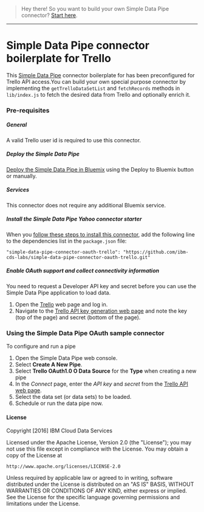 > Hey there! So you want to build your own Simple Data Pipe connector? [Start here](https://github.com/ibm-cds-labs/simple-data-pipe-connector-template/wiki/How-to-build-a-Simple-Data-Pipe-connector-using-this-template).

***


# Simple Data Pipe connector boilerplate for Trello

This [Simple Data Pipe](https://developer.ibm.com/clouddataservices/simple-data-pipe/) connector boilerplate for <a href="http://trello.com"></a> has been preconfigured for Trello API access.You can build your own special purpose connector by implementing the `getTrelloDataSetList` and `fetchRecords` methods in `lib/index.js` to fetch the desired data from Trello and optionally enrich it.

### Pre-requisites

##### General 
 A valid Trello user id is required to use this connector.

##### Deploy the Simple Data Pipe

 [Deploy the Simple Data Pipe in Bluemix](https://github.com/ibm-cds-labs/simple-data-pipe) using the Deploy to Bluemix button or manually.

##### Services

This connector does not require any additional Bluemix service.

##### Install the Simple Data Pipe Yahoo connector starter

  When you [follow these steps to install this connector](https://github.com/ibm-cds-labs/simple-data-pipe/wiki/Installing-a-Simple-Data-Pipe-Connector), add the following line to the dependencies list in the `package.json` file: 

  ```
  "simple-data-pipe-connector-oauth-trello": "https://github.com/ibm-cds-labs/simple-data-pipe-connector-oauth-trello.git"
  ```

##### Enable OAuth support and collect connectivity information

 You need to request a Developer API key and secret before you can use the Simple Data Pipe application to load data.
 1. Open the [Trello](http://www.trello.com) web page and log in.
 2. Navigate to the [Trello API key generation web page](https://trello.com/1/appKey/generate) and note the key (top of the page) and secret (bottom of the page).

### Using the Simple Data Pipe OAuth sample connector 

To configure and run a pipe

1. Open the Simple Data Pipe web console.
2. Select __Create A New Pipe__.
3. Select __Trello OAuth1.0 O Data Source__ for the __Type__ when creating a new pipe  
4. In the _Connect_ page, enter the _API key_ and _secret_ from the [Trello API web page](https://trello.com/app-key). 
5. Select the data set (or data sets) to be loaded.
6. Schedule or run the data pipe now.

#### License 

Copyright [2016] IBM Cloud Data Services

Licensed under the Apache License, Version 2.0 (the "License");
you may not use this file except in compliance with the License.
You may obtain a copy of the License at

    http://www.apache.org/licenses/LICENSE-2.0

Unless required by applicable law or agreed to in writing, software
distributed under the License is distributed on an "AS IS" BASIS,
WITHOUT WARRANTIES OR CONDITIONS OF ANY KIND, either express or implied.
See the License for the specific language governing permissions and
limitations under the License.
